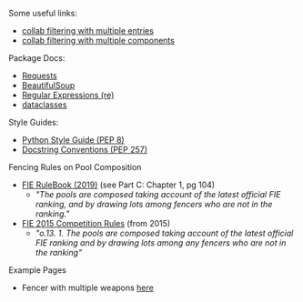 Some useful links:
* [collab filtering with multiple entries](https://datascience.stackexchange.com/questions/10499/collaborative-filtering-when-multiple-items-are-rated-multiple-times-by-same-use)
* [collab filtering with multiple components](http://www.cs.cmu.edu/~callan/Papers/wits06-nsahoo.pdf)

Package Docs:
* [Requests](https://docs.python-requests.org/en/latest/user/quickstart/)
* [BeautifulSoup](https://www.crummy.com/software/BeautifulSoup/bs4/doc/)
* [Regular Expressions (re)](https://docs.python.org/3/library/re.html#re.compile)
* [dataclasses](https://docs.python.org/3/library/dataclasses.html)

Style Guides:
* [Python Style Guide (PEP 8)](https://www.python.org/dev/peps/pep-0008/#naming-conventions)
* [Docstring Conventions (PEP 257)](https://www.python.org/dev/peps/pep-0257/#:~:text=A%20docstring%20is%20a%20string,%2C%20class%2C%20or%20method%20definition.&text=A%20package%20may%20be%20documented,may%20also%20act%20as%20documentation.)

Fencing Rules on Pool Composition
* [FIE RuleBook (2019)](https://cdn3.sportngin.com/attachments/document/31e3-1637422/2019-02-USA-Fencing-Rules__1_.pdf) (see Part C: Chapter 1, pg 104)
    * *"The pools are composed taking account of the latest official FIE ranking, and by drawing lots among fencers who are not in the ranking."*
* [FIE 2015 Competition Rules](http://mszag.com/fie/pravilnici/fieorganisation.pdf) (from 2015) 
    * *"o.13. 1. The pools are composed taking account of the latest official FIE ranking and by drawing lots among any fencers who are not in the ranking"*


Example Pages 
* Fencer with multiple weapons [here](https://fie.org/athletes/12054)